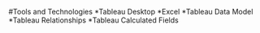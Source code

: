 #Tools and Technologies
*Tableau Desktop
*Excel
*Tableau Data Model
*Tableau Relationships
*Tableau Calculated Fields
